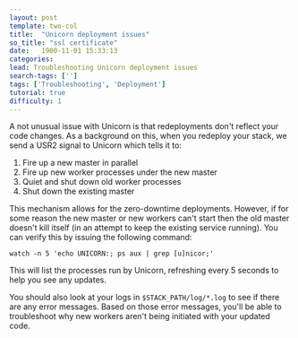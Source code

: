 ```yaml
---
layout: post
template: two-col
title:  "Unicorn deployment issues"
so_title: "ssl certificate"
date:   1900-11-01 15:33:13
categories: 
lead: Troubleshooting Unicorn deployment issues
search-tags: ['']
tags: ['Troubleshooting', 'Deployment']
tutorial: true
difficulty: 1
---
```


A not unusual issue with Unicorn is that redeployments don't reflect your code changes. As a background on this, when you redeploy your stack, we send a USR2 signal to Unicorn which tells it to:

<ol class="article-list">
<li>Fire up a new master in parallel</li>
<li>Fire up new worker processes under the new master</li>
<li>Quiet and shut down old worker processes</li>
<li>Shut down the existing master</li>
</ol>

This mechanism allows for the zero-downtime deployments. However, if for some reason the new master or new workers can't start then the old master doesn't kill itself (in an attempt to keep the existing service running). You can verify this by issuing the following command:

<code>watch -n 5 'echo UNICORN:; ps aux | grep [u]nicor;'</code>

This will list the processes run by Unicorn, refreshing every 5 seconds to help you see any updates.

You should also look at your logs in <code>$STACK_PATH/log/*.log</code> to see if there are any error messages. Based on those error messages, you'll be able to troubleshoot why new workers aren't being initiated with your updated code.
